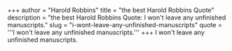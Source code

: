 +++
author = "Harold Robbins"
title = "the best Harold Robbins Quote"
description = "the best Harold Robbins Quote: I won't leave any unfinished manuscripts."
slug = "i-wont-leave-any-unfinished-manuscripts"
quote = '''I won't leave any unfinished manuscripts.'''
+++
I won't leave any unfinished manuscripts.
